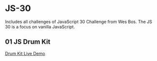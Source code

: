 # JS-30
Includes all challenges of JavaScript 30 Challenge from Wes Bos. The JS 30 is a focus on vanilla JavaScript.

## 01 JS Drum Kit 
[Drum Kit Live Demo](https://js-drumkit-aa.surge.sh/)
